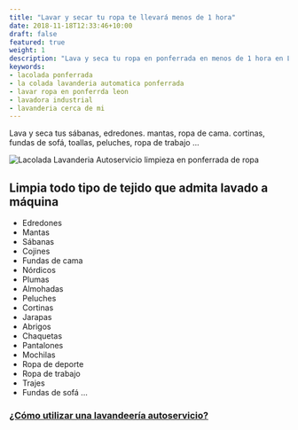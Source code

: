 ```yaml
---
title: "Lavar y secar tu ropa te llevará menos de 1 hora"
date: 2018-11-18T12:33:46+10:00
draft: false
featured: true
weight: 1
description: "Lava y seca tu ropa en ponferrada en menos de 1 hora en Lacolada Lavanderia Autoservicio. Tenemos lavadoras y secadoras industriales de alta capacidad con las que podrás limpiar y secar tu ropa"
keywords:
- lacolada ponferrada
- la colada lavanderia automatica ponferrada
- lavar ropa en ponferrda leon
- lavadora industrial
- lavanderia cerca de mi
---
```


Lava y seca tus sábanas, edredones. mantas, ropa de cama. cortinas, fundas de sofá, toallas, peluches, ropa de trabajo ...

![Lacolada Lavanderia Autoservicio limpieza en ponferrada de ropa](/images/La-colada-lavanderia-autoservicio-ponferrada-exterior.jpg)

## Limpia todo tipo de tejido que admita lavado a máquina
* Edredones
* Mantas
* Sábanas
* Cojines
* Fundas de cama
* Nórdicos
* Plumas
* Almohadas
* Peluches
* Cortinas
* Jarapas
* Abrigos
* Chaquetas
* Pantalones
* Mochilas
* Ropa de deporte
* Ropa de trabajo
* Trajes
* Fundas de sofá
...
### [¿Cómo utilizar una lavandeería autoservicio?](https://es.wikihow.com/lavar-la-ropa-en-una-lavander%C3%ADa-autoservicio)

